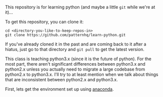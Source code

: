 This repository is for learning python (and maybe a little `git` while we're at
it)...

To get this repository, you can clone it:

```
cd <directory-you-like-to-keep-repos-in>
git clone https://github.com/patternhq/learn-python.git
```

If you've already cloned it in the past and are coming back to it after a
hiatus, just go to that directory and `git pull` to get the latest version.

This class is teaching python3.x (since it is the future of python).  For the
most part, there aren't significant differences between python3.x and python2.x
unless you actually need to migrate a large codebase from python2.x to
python3.x.  I'll try to at least mention when we talk about things that are
inconsistent between python2.x and python3.x.

First, lets get the environment set up using [anaconda](get-anaconda.md).
